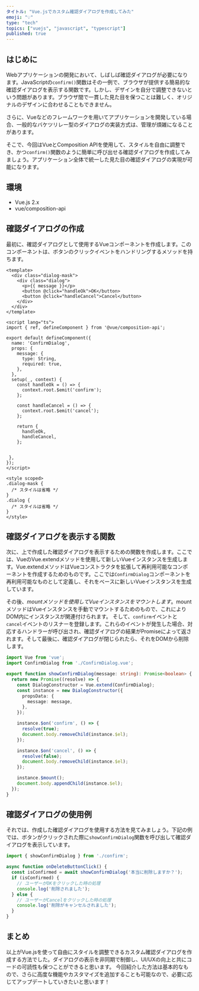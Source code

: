 ```yaml
---
タイトル: "Vue.jsでカスタム確認ダイアログを作成してみた"
emoji: "💡"
type: "tech"
topics: ["vuejs", "javascript", "typescript"]
published: true
---
```


## はじめに
Webアプリケーションの開発において、しばしば確認ダイアログが必要になります。JavaScriptの`confirm()`関数はその一例で、ブラウザが提供する簡易的な確認ダイアログを表示する関数です。しかし、デザインを自分で調整できないという問題があります。ブラウザ間で一貫した見た目を保つことは難しく、オリジナルのデザインに合わせることもできません。

さらに、Vueなどのフレームワークを用いてアプリケーションを開発している場合、一般的なバケツリレー型のダイアログの実装方式は、管理が煩雑になることがあります。

そこで、今回はVueとComposition APIを使用して、スタイルを自由に調整でき、かつ`confirm()`関数のように簡単に呼び出せる確認ダイアログを作成してみましょう。アプリケーション全体で統一した見た目の確認ダイアログの実現が可能になります。

## 環境
- Vue.js 2.x
- vue/composition-api

## 確認ダイアログの作成
最初に、確認ダイアログとして使用するVueコンポーネントを作成します。このコンポーネントは、ボタンのクリックイベントをハンドリングするメソッドを持ちます。

```vue
<template>
  <div class="dialog-mask">
    <div class="dialog">
      <p>{{ message }}</p>
      <button @click="handleOk">OK</button>
      <button @click="handleCancel">Cancel</button>
    </div>
  </div>
</template>

<script lang="ts">
import { ref, defineComponent } from '@vue/composition-api';

export default defineComponent({
  name: 'ConfirmDialog',
  props: {
    message: {
      type: String,
      required: true,
    },
  },
  setup(_, context) {
    const handleOk = () => {
      context.root.$emit('confirm');
    };

    const handleCancel = () => {
      context.root.$emit('cancel');
    };

    return {
      handleOk,
      handleCancel,
    };


 },
});
</script>

<style scoped>
.dialog-mask {
  /* スタイルは省略 */
}
.dialog {
  /* スタイルは省略 */
}
</style>
```

## 確認ダイアログを表示する関数
次に、上で作成した確認ダイアログを表示するための関数を作成します。ここでは、VueのVue.extendメソッドを使用して新しいVueインスタンスを生成します。Vue.extendメソッドはVueコンストラクタを拡張して再利用可能なコンポーネントを作成するためのものです。ここでは`ConfirmDialog`コンポーネントを再利用可能なものとして定義し、それをベースに新しいVueインスタンスを生成しています。

その後、$mountメソッドを使用してVueインスタンスをマウントします。$mountメソッドはVueインスタンスを手動でマウントするためのもので、これによりDOM内にインスタンスが関連付けられます。
そして、`confirm`イベントと`cancel`イベントのリスナーを登録します。これらのイベントが発生した場合、対応するハンドラーが呼び出され、確認ダイアログの結果がPromiseによって返されます。そして最後に、確認ダイアログが閉じられたら、それをDOMから削除します。

```ts
import Vue from 'vue';
import ConfirmDialog from './ConfirmDialog.vue';

export function showConfirmDialog(message: string): Promise<boolean> {
  return new Promise((resolve) => {
    const DialogConstructor = Vue.extend(ConfirmDialog);
    const instance = new DialogConstructor({
      propsData: {
        message: message,
      },
    });

    instance.$on('confirm', () => {
      resolve(true);
      document.body.removeChild(instance.$el);
    });

    instance.$on('cancel', () => {
      resolve(false);
      document.body.removeChild(instance.$el);
    });

    instance.$mount();
    document.body.appendChild(instance.$el);
  });
}
```


## 確認ダイアログの使用例
それでは、作成した確認ダイアログを使用する方法を見てみましょう。下記の例では、ボタンがクリックされた際に`showConfirmDialog`関数を呼び出して確認ダイアログを表示しています。

```ts
import { showConfirmDialog } from './confirm';

async function onDeleteButtonClick() {
  const isConfirmed = await showConfirmDialog('本当に削除しますか？');
  if (isConfirmed) {
    // ユーザーがOKをクリックした時の処理
    console.log('削除されました');
  } else {
    // ユーザーがCancelをクリックした時の処理
    console.log('削除がキャンセルされました');
  }
}
```

## まとめ
以上がVue.jsを使って自由にスタイルを調整できるカスタム確認ダイアログを作成する方法でした。ダイアログの表示を非同期で制御し、UI/UXの向上と共にコードの可読性も保つことができると思います。
今回紹介した方法は基本的なもので、さらに高度な機能やカスタマイズを追加することも可能なので、必要に応じてアップデートしていきたいと思います！